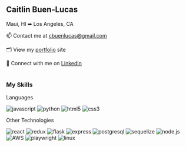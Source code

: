 <h2>Caitlin Buen-Lucas</h2>

Maui, HI ➡ Los Angeles, CA

📫 Contact me at cbuenlucas@gmail.com

🗂️ View my <a href="https://caitlinbuenlucas.com/" target='_blank'>portfolio</a> site

👥 Connect with me on <a href="https://www.linkedin.com/in/caitlin-buen-lucas/" target='_blank'>LinkedIn</a><br/><br/>

<h3>My Skills</h3>

Languages

![javascript](https://img.shields.io/badge/JavaScript-323330?style=for-the-badge&logo=javascript&logoColor=F7DF1E)
![python](https://img.shields.io/badge/Python-3776AB?style=for-the-badge&logo=Python&logoColor=white)
![html5](https://img.shields.io/badge/HTML-239120?style=for-the-badge&logo=html5&logoColor=white)
![css3](https://img.shields.io/badge/CSS-239120?&style=for-the-badge&logo=css3&logoColor=white)


Other Technologies

![react](https://img.shields.io/badge/React-20232A?style=for-the-badge&logo=react&logoColor=61DAFB)
![redux](https://img.shields.io/badge/Redux-593D88?style=for-the-badge&logo=redux&logoColor=white)
![flask](https://img.shields.io/badge/Flask-000000?style=for-the-badge&logo=Flask&logoColor=white)
![express](https://img.shields.io/badge/Express.js-404D59?style=for-the-badge&logo=Express&logoColor=black)
![postgresql](https://img.shields.io/badge/PostgreSQL-316192?style=for-the-badge&logo=postgresql&logoColor=white)
![sequelize](https://img.shields.io/badge/sequelize-323330?style=for-the-badge&logo=sequelize&logoColor=blue)
![node.js](https://img.shields.io/badge/Node.js-339933?style=for-the-badge&logo=Node.js&logoColor=black)<br/>
![AWS](https://img.shields.io/badge/Amazon_AWS-232F3E?style=for-the-badge&logo=amazon-aws&logoColor=white)
![playwright](https://img.shields.io/badge/Playwright-4385D?style=for-the-badge&logo=playwright&logoColor=red)
![linux](https://img.shields.io/badge/Linux-007ACC?style=for-the-badge&logo=linux&logoColor=yellow)
